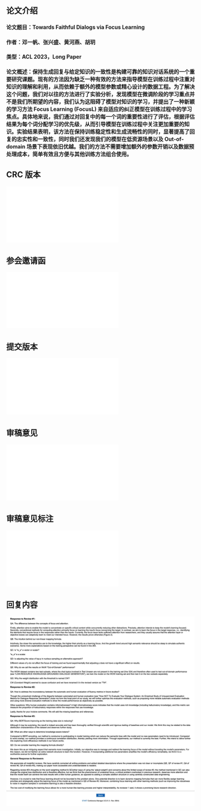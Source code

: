 
## 论文介绍

#### 论文题目：Towards Faithful Dialogs via Focus Learning
#### 作者：邓一帆、张兴盛、黄河燕、胡玥
#### 类型：ACL 2023，Long Paper
#### 论文概述：保持生成回复与给定知识的一致性是构建可靠的知识对话系统的一个重要研究课题。现有的方法因为缺乏一种有效的方法来指导模型在训练过程中注重对知识的理解和利用，从而依赖于额外的模型参数或精心设计的数据工程。为了解决这个问题，我们对以往的方法进行了实验分析，发现模型在微调阶段的学习重点并不是我们所期望的内容，我们认为这阻碍了模型对知识的学习，并提出了一种新颖的学习方法 Focus Learning (FocusL) 来自适应的纠正模型在训练过程中的学习焦点。具体地来说，我们通过对回复中的每一个词的重要性进行了评估，根据评估结果为每个词分配学习的优先级，从而引导模型在训练过程中关注更加重要的知识。实验结果表明，该方法在保持训练稳定性和生成流畅性的同时，显著提高了回复的忠实性和一致性，同时我们还发现我们的模型在低资源场景以及 Out-of-domain 场景下表现依旧优越。我们的方法不需要增加额外的参数开销以及数据预处理成本，简单有效且方便与其他训练方法组合使用。

## CRC 版本

![](../../../_resources/%EF%BC%88%E5%BD%95%E7%94%A8%EF%BC%89Towards%20Faithful%20Dialogs%20via%20Focus%20Learning/final_v11.pdf)


## 参会邀请函

![](../../../_resources/%EF%BC%88%E5%BD%95%E7%94%A8%EF%BC%89Towards%20Faithful%20Dialogs%20via%20Focus%20Learning/a001045-dengyifan.pdf)



## 提交版本
![](../../../_resources/Towards%20Faithful%20Dialogs%20via%20Focus%20Learning/Towards%20Faithful%20Dialogs%20via%20Focus%20Learning.pdf)

## 审稿意见

![](../../../_resources/Towards%20Faithful%20Dialogs%20via%20Focus%20Learning/%E5%AE%A1%E7%A8%BF%E6%84%8F%E8%A7%81.pdf)

## 审稿意见标注

![](../../../_resources/Towards%20Faithful%20Dialogs%20via%20Focus%20Learning/%E5%AE%A1%E7%A8%BF%E6%84%8F%E8%A7%81%E6%A0%87%E6%B3%A8.pdf)

## 回复内容

![](../../../_resources/Towards%20Faithful%20Dialogs%20via%20Focus%20Learning/d71c0dc493f780dd438f43e9ccfb1cff_MD5.png)





